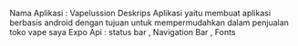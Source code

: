 Nama Aplikasi : Vapelussion
Deskrips Aplikasi yaitu membuat aplikasi berbasis android dengan tujuan untuk mempermudahkan dalam penjualan toko vape saya
Expo Api : status bar , Navigation Bar , Fonts
